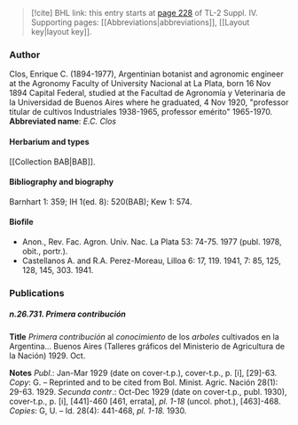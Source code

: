 > [!cite] BHL link: this entry starts at [page 228](https://www.biodiversitylibrary.org/page/33265905) of TL-2 Suppl. IV.
> Supporting pages: [[Abbreviations|abbreviations]], [[Layout key|layout key]].

### Author

Clos, Enrique C. (1894-1977), Argentinian botanist and agronomic engineer at the Agronomy Faculty of University Nacional at La Plata, born 16 Nov 1894 Capital Federal, studied at the Facultad de Agronomía y Veterinaria de la Universidad de Buenos Aires where he graduated, 4 Nov 1920, "professor titular de cultivos Industriales 1938-1965, professor emérito" 1965-1970. 
**Abbreviated name**: *E.C. Clos*

#### Herbarium and types

[[Collection BAB|BAB]].

#### Bibliography and biography

Barnhart 1: 359; IH 1(ed. 8): 520(BAB); Kew 1: 574.

#### Biofile

- Anon., Rev. Fac. Agron. Univ. Nac. La Plata 53: 74-75. 1977 (publ. 1978, obit., portr.).
- Castellanos A. and R.A. Perez-Moreau, Lilloa 6: 17, 119. 1941, 7: 85, 125, 128, 145, 303. 1941.

### Publications

##### n.26.731. Primera contribución

**Title**
*Primera contribución* al *conocimiento* de los *arboles* cultivados en la Argentina... Buenos Aires (Talleres gráficos del Ministerio de Agricultura de la Nación) 1929. Oct.

**Notes**
*Publ*.: Jan-Mar 1929 (date on cover-t.p.), cover-t.p., p. \[i\], \[29\]-63. *Copy*: G. – Reprinted and to be cited from Bol. Minist. Agric. Nación 28(1): 29-63. 1929.
*Secunda contr*.: Oct-Dec 1929 (date on cover-t.p., publ. 1930), cover-t.p., p. \[i\], \[441\]-460 \[461, errata\], *pl. 1-18* (uncol. phot.), \[463\]-468. *Copies*: G, U. – Id. 28(4): 441-468, *pl. 1-18.* 1930.

